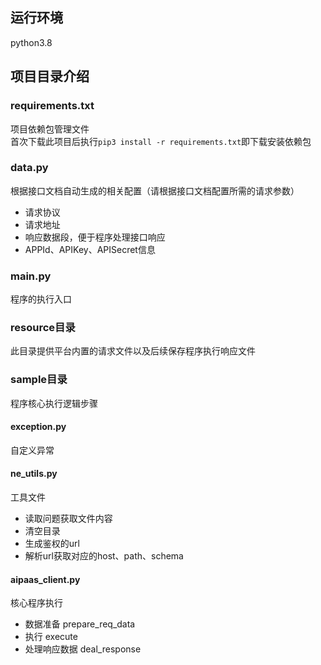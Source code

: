 ## 运行环境
python3.8
## 项目目录介绍
### requirements.txt
项目依赖包管理文件<br>
首次下载此项目后执行`pip3 install -r requirements.txt`即下载安装依赖包

### data.py
根据接口文档自动生成的相关配置（请根据接口文档配置所需的请求参数）
- 请求协议
- 请求地址
- 响应数据段，便于程序处理接口响应
- APPId、APIKey、APISecret信息

### main.py
程序的执行入口

### resource目录
此目录提供平台内置的请求文件以及后续保存程序执行响应文件

### sample目录
程序核心执行逻辑步骤

#### exception.py
自定义异常

#### ne_utils.py
工具文件 
- 读取问题获取文件内容
- 清空目录
- 生成鉴权的url
- 解析url获取对应的host、path、schema

#### aipaas_client.py
核心程序执行
- 数据准备 prepare_req_data
- 执行 execute
- 处理响应数据 deal_response
